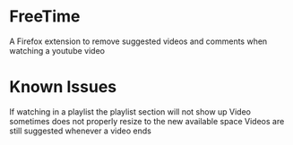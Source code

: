 # FreeTime
A Firefox extension to remove suggested videos and comments when watching a youtube video

# Known Issues
If watching in a playlist the playlist section will not show up
Video sometimes does not properly resize to the new available space
Videos are still suggested whenever a video ends
